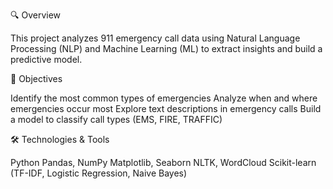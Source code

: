 🔍 Overview

This project analyzes 911 emergency call data using Natural Language Processing (NLP) and Machine Learning (ML) to extract insights and build a predictive model.


🎯 Objectives

Identify the most common types of emergencies
Analyze when and where emergencies occur most
Explore text descriptions in emergency calls
Build a model to classify call types (EMS, FIRE, TRAFFIC)


🛠️ Technologies & Tools

Python
Pandas, NumPy
Matplotlib, Seaborn
NLTK, WordCloud
Scikit-learn (TF-IDF, Logistic Regression, Naive Bayes)
